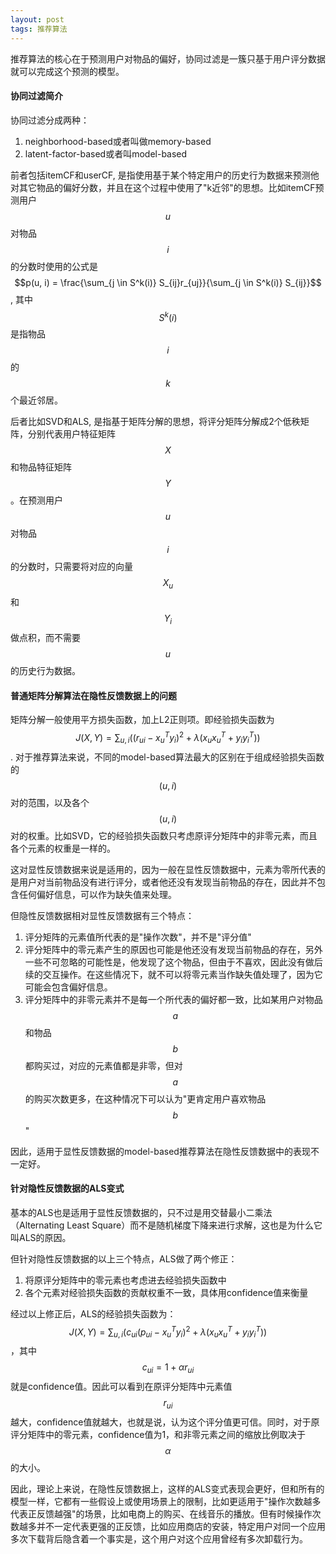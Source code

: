 ```yaml
---
layout: post
tags: 推荐算法
---
```


推荐算法的核心在于预测用户对物品的偏好，协同过滤是一簇只基于用户评分数据就可以完成这个预测的模型。

#### **协同过滤简介**

协同过滤分成两种：

1. neighborhood-based或者叫做memory-based
2. latent-factor-based或者叫model-based

前者包括itemCF和userCF, 是指使用基于某个特定用户的历史行为数据来预测他对其它物品的偏好分数，并且在这个过程中使用了"k近邻"的思想。比如itemCF预测用户$$u$$对物品$$i$$的分数时使用的公式是$$p(u, i) = \frac{\sum_{j \in S^k(i)} S_{ij}r_{uj}}{\sum_{j \in S^k(i)} S_{ij}}$$, 其中$$S^k(i)$$是指物品$$i$$的$$k$$个最近邻居。

后者比如SVD和ALS, 是指基于矩阵分解的思想，将评分矩阵分解成2个低秩矩阵，分别代表用户特征矩阵$$X$$和物品特征矩阵$$Y$$。在预测用户$$u$$对物品$$i$$的分数时，只需要将对应的向量$$X_u$$和$$Y_i$$做点积，而不需要$$u$$的历史行为数据。

#### **普通矩阵分解算法在隐性反馈数据上的问题**
矩阵分解一般使用平方损失函数，加上L2正则项。即经验损失函数为$$J(X,Y) = \sum_{u,i} ((r_{ui} - x_u^Ty_i)^2 + \lambda(x_ux_u^T + y_iy_i^T))$$. 对于推荐算法来说，不同的model-based算法最大的区别在于组成经验损失函数的$$(u,i)$$对的范围，以及各个$$(u,i)$$对的权重。比如SVD，它的经验损失函数只考虑原评分矩阵中的非零元素，而且各个元素的权重是一样的。

这对显性反馈数据来说是适用的，因为一般在显性反馈数据中，元素为零所代表的是用户对当前物品没有进行评分，或者他还没有发现当前物品的存在，因此并不包含任何偏好信息，可以作为缺失值来处理。

但隐性反馈数据相对显性反馈数据有三个特点：

1. 评分矩阵的元素值所代表的是"操作次数"，并不是"评分值"
2. 评分矩阵中的零元素产生的原因也可能是他还没有发现当前物品的存在，另外一些不可忽略的可能性是，他发现了这个物品，但由于不喜欢，因此没有做后续的交互操作。在这些情况下，就不可以将零元素当作缺失值处理了，因为它可能会包含偏好信息。
3. 评分矩阵中的非零元素并不是每一个所代表的偏好都一致，比如某用户对物品$$a$$和物品$$b$$都购买过，对应的元素值都是非零，但对$$a$$的购买次数更多，在这种情况下可以认为"更肯定用户喜欢物品$$b$$"

因此，适用于显性反馈数据的model-based推荐算法在隐性反馈数据中的表现不一定好。

#### **针对隐性反馈数据的ALS变式**
基本的ALS也是适用于显性反馈数据的，只不过是用交替最小二乘法（Alternating Least Square）而不是随机梯度下降来进行求解，这也是为什么它叫ALS的原因。

但针对隐性反馈数据的以上三个特点，ALS做了两个修正：

1. 将原评分矩阵中的零元素也考虑进去经验损失函数中
2. 各个元素对经验损失函数的贡献权重不一致，具体用confidence值来衡量

经过以上修正后，ALS的经验损失函数为：$$J(X,Y) = \sum_{u,i} (c_{ui}(p_{ui} - x_u^Ty_i)^2 + \lambda(x_ux_u^T + y_iy_i^T))$$，其中$$c_{ui} = 1 + \alpha r_{ui}$$就是confidence值。因此可以看到在原评分矩阵中元素值$$r_{ui}$$越大，confidence值就越大，也就是说，认为这个评分值更可信。同时，对于原评分矩阵中的零元素，confidence值为1，和非零元素之间的缩放比例取决于$$\alpha$$的大小。

因此，理论上来说，在隐性反馈数据上，这样的ALS变式表现会更好，但和所有的模型一样，它都有一些假设上或使用场景上的限制，比如更适用于"操作次数越多代表正反馈越强"的场景，比如电商上的购买、在线音乐的播放。但有时候操作次数越多并不一定代表更强的正反馈，比如应用商店的安装，特定用户对同一个应用多次下载背后隐含着一个事实是，这个用户对这个应用曾经有多次卸载行为。
